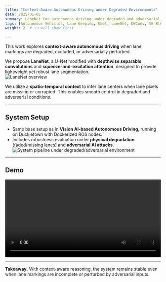 ```yaml
---
title: "Context-Aware Autonomous Driving under Degraded Environments"
date: 2025-01-05
summary: LaneNet for autonomous driving under degraded and adversarial lane environments.
tags: [Autonomous Vehicles, Lane Keeping, UNet, LaneNet, DWConv, SE Blocks, Context-Aware]
weight: 2  # 👈 will show first

---
```


This work explores **context-aware autonomous driving** when lane markings are degraded, occluded, or adversarially perturbed.  

We propose **LaneNet**, a U-Net modified with **depthwise separable convolutions** and **squeeze-and-excitation attention**, designed to provide lightweight yet robust lane segmentation.  
![LaneNet overview](/uploads/ICRA_UNet.jpg)

We utilize a **spatio-temporal context** to infer lane centers when lane pixels are missing or corrupted. This enables smooth control in degraded and adversarial conditions.  

---

## System Setup
- Same base setup as in **Vision AI-based Autonomous Driving**, running on Duckietown with Dockerized ROS nodes.  
- Includes robustness evaluation under **physical degradation** (faded/missing lanes) and **adversarial AI attacks**.  
![System pipeline under degraded/adversarial environment](/uploads/ICRA_Archi.jpg)

---

## Demo
<video src="/uploads/Trajectory.mp4" controls playsinline style="width:100%;"></video>

---

**Takeaway.** With context-aware reasoning, the system remains stable even when lane markings are incomplete or perturbed by adversarial inputs.
